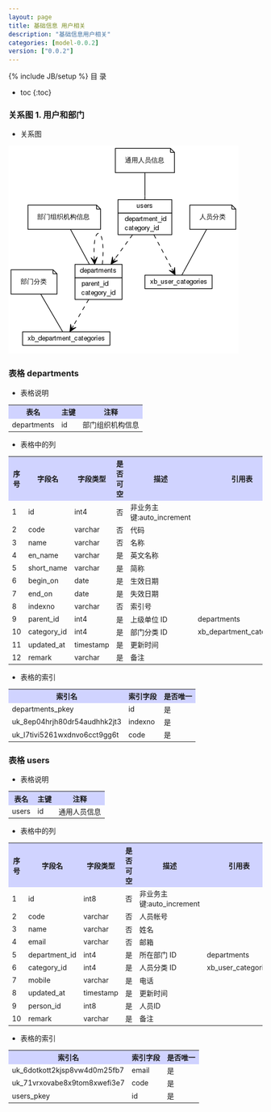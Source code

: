 ```yaml
---
layout: page
title: 基础信息 用户相关
description: "基础信息用户相关"
categories: [model-0.0.2]
version: ["0.0.2"]
---
```

{% include JB/setup %}
 目  录

* toc
{:toc}


### 关系图 1. 用户和部门
  * 关系图
  
![用户和部门](images/user.png)



### 表格 departments

  * 表格说明

<table class="table table-bordered table-striped table-condensed">
<tr><th style="background-color:#D0D3FF">表名</th><th style="background-color:#D0D3FF">主键</th><th style="background-color:#D0D3FF">注释</th>  </tr>
<tr><td>departments</td><td>id</td><td>部门组织机构信息</td>  </tr>
</table>

  * 表格中的列

<table class="table table-bordered table-striped table-condensed">
<tr><th style="background-color:#D0D3FF">序号</th><th style="background-color:#D0D3FF">字段名</th><th style="background-color:#D0D3FF">字段类型</th><th style="background-color:#D0D3FF">是否可空</th><th style="background-color:#D0D3FF">描述</th><th style="background-color:#D0D3FF">引用表</th>  </tr>
<tr><td>1</td><td>id</td><td>int4</td><td>否</td><td>非业务主键:auto_increment</td><td></td>  </tr>
<tr><td>2</td><td>code</td><td>varchar</td><td>否</td><td>代码</td><td></td>  </tr>
<tr><td>3</td><td>name</td><td>varchar</td><td>否</td><td>名称</td><td></td>  </tr>
<tr><td>4</td><td>en_name</td><td>varchar</td><td>是</td><td>英文名称</td><td></td>  </tr>
<tr><td>5</td><td>short_name</td><td>varchar</td><td>是</td><td>简称</td><td></td>  </tr>
<tr><td>6</td><td>begin_on</td><td>date</td><td>是</td><td>生效日期</td><td></td>  </tr>
<tr><td>7</td><td>end_on</td><td>date</td><td>是</td><td>失效日期</td><td></td>  </tr>
<tr><td>8</td><td>indexno</td><td>varchar</td><td>否</td><td>索引号</td><td></td>  </tr>
<tr><td>9</td><td>parent_id</td><td>int4</td><td>是</td><td>上级单位 ID</td><td>departments</td>  </tr>
<tr><td>10</td><td>category_id</td><td>int4</td><td>是</td><td>部门分类 ID</td><td>xb_department_categories</td>  </tr>
<tr><td>11</td><td>updated_at</td><td>timestamp</td><td>是</td><td>更新时间</td><td></td>  </tr>
<tr><td>12</td><td>remark</td><td>varchar</td><td>是</td><td>备注</td><td></td>  </tr>
</table>

 
  * 表格的索引

<table class="table table-bordered table-striped table-condensed">
  <tr>
<th style="background-color:#D0D3FF">索引名</th><th style="background-color:#D0D3FF">索引字段</th><th style="background-color:#D0D3FF">是否唯一</th>  </tr>
<tr><td>departments_pkey</td><td>id&nbsp;</td><td>是</td>  </tr>
<tr><td>uk_8ep04hrjh80dr54audhhk2jt3</td><td>indexno&nbsp;</td><td>是</td>  </tr>
<tr><td>uk_l7tivi5261wxdnvo6cct9gg6t</td><td>code&nbsp;</td><td>是</td>  </tr>
</table>

### 表格 users

  * 表格说明

<table class="table table-bordered table-striped table-condensed">
<tr><th style="background-color:#D0D3FF">表名</th><th style="background-color:#D0D3FF">主键</th><th style="background-color:#D0D3FF">注释</th>  </tr>
<tr><td>users</td><td>id</td><td>通用人员信息</td>  </tr>
</table>

  * 表格中的列

<table class="table table-bordered table-striped table-condensed">
<tr><th style="background-color:#D0D3FF">序号</th><th style="background-color:#D0D3FF">字段名</th><th style="background-color:#D0D3FF">字段类型</th><th style="background-color:#D0D3FF">是否可空</th><th style="background-color:#D0D3FF">描述</th><th style="background-color:#D0D3FF">引用表</th>  </tr>
<tr><td>1</td><td>id</td><td>int8</td><td>否</td><td>非业务主键:auto_increment</td><td></td>  </tr>
<tr><td>2</td><td>code</td><td>varchar</td><td>否</td><td>人员帐号</td><td></td>  </tr>
<tr><td>3</td><td>name</td><td>varchar</td><td>否</td><td>姓名</td><td></td>  </tr>
<tr><td>4</td><td>email</td><td>varchar</td><td>否</td><td>邮箱</td><td></td>  </tr>
<tr><td>5</td><td>department_id</td><td>int4</td><td>是</td><td>所在部门 ID</td><td>departments</td>  </tr>
<tr><td>6</td><td>category_id</td><td>int4</td><td>是</td><td>人员分类 ID</td><td>xb_user_categories</td>  </tr>
<tr><td>7</td><td>mobile</td><td>varchar</td><td>是</td><td>电话</td><td></td>  </tr>
<tr><td>8</td><td>updated_at</td><td>timestamp</td><td>是</td><td>更新时间</td><td></td>  </tr>
<tr><td>9</td><td>person_id</td><td>int8</td><td>是</td><td>人员ID</td><td></td>  </tr>
<tr><td>10</td><td>remark</td><td>varchar</td><td>是</td><td>备注</td><td></td>  </tr>
</table>

 
  * 表格的索引

<table class="table table-bordered table-striped table-condensed">
  <tr>
<th style="background-color:#D0D3FF">索引名</th><th style="background-color:#D0D3FF">索引字段</th><th style="background-color:#D0D3FF">是否唯一</th>  </tr>
<tr><td>uk_6dotkott2kjsp8vw4d0m25fb7</td><td>email&nbsp;</td><td>是</td>  </tr>
<tr><td>uk_71vrxovabe8x9tom8xwefi3e7</td><td>code&nbsp;</td><td>是</td>  </tr>
<tr><td>users_pkey</td><td>id&nbsp;</td><td>是</td>  </tr>
</table>
